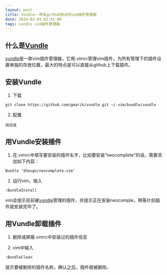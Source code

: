 ```yaml
---
layout: post
title: Vundle——带有github特点的vim插件管理器
date: 2014-02-01 02:41:00
tags: vundle vim插件管理器
---
```


什么是[Vundle]
--------------

[vundle]是一款vim插件管理器，它用.vimrc管理vim插件，为所有管理下的插件设置单独的存放位置，最大的特点是可以直接从github上下载插件。


安装Vundle
----------

1. 下载

```
git clone https://github.com/gmarik/vundle.git ~/.vim/bundle/vundle
```

2. 配置

```
待完成
```


用Vundle安装插件
----------------

1. 在.vimrc中填写要安装的插件名字，比如要安装“neocomplete”的话，需要添加如下内容：

```
Bundle 'Shougo/neocomplete.vim'
```

2. 运行vim，输入

```
:BundleInstall
```

vim会提示目前被[vundle]管理的插件，并提示正在安装neocomple，稍等片刻插件就安装完毕了。


用Vundle卸载插件
------------------

1. 删除或屏蔽.vimrc中安装过的插件信息

2. vim中输入

```
:BundleClean
```

提示要被删除的插件名称，确认之后，插件就被删除。

[vundle]:https://github.com/gmarik/vundle
[Vundle]:https://github.com/gmarik/vundle
